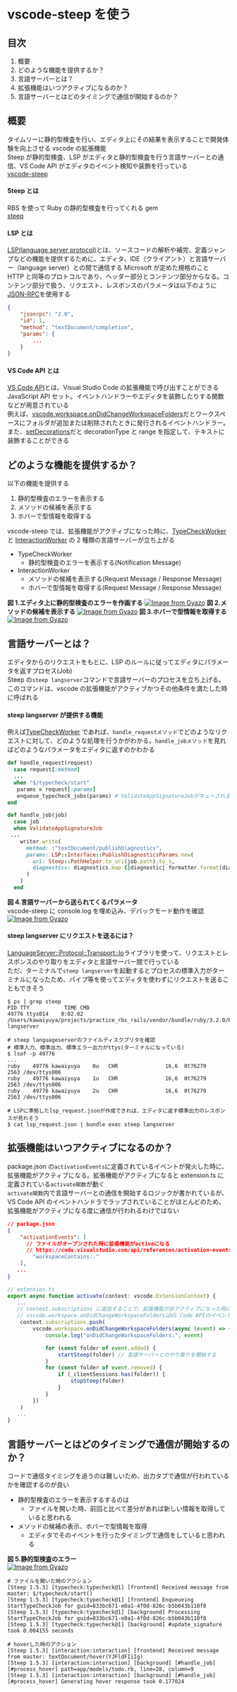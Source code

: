 # vscode-steep を使う

## 目次

1. 概要
2. どのような機能を提供するか？
3. 言語サーバーとは？
4. 拡張機能はいつアクティブになるのか？
5. 言語サーバーとはどのタイミングで通信が開始するのか？

## 概要

タイムリーに静的型検査を行い、エディタ上にその結果を表示することで開発体験を向上させる vscode の拡張機能<br>
Steep が静的型検査、LSP がエディタと静的型検査を行う言語サーバーとの通信、VS Code API がエディタのイベント検知や装飾を行っている<br>
[vscode-steep](https://github.com/soutaro/steep-vscode)

#### Steep とは

RBS を使って Ruby の静的型検査を行ってくれる gem<br>
[steep](https://github.com/soutaro/steep)

#### LSP とは

[LSP(language server protocol)](https://microsoft.github.io/language-server-protocol/specifications/lsp/3.17/specification/)とは、ソースコードの解析や補完、定義ジャンプなどの機能を提供するために、エディタ、IDE（クライアント）と言語サーバー（language server）との間で通信する Microsoft が定めた規格のこと<br>
HTTP と同等のプロトコルであり、ヘッダー部分とコンテンツ部分からなる。コンテンツ部分で扱う、リクエスト、レスポンスのパラメータは以下のように[JSON-RPC](https://ja.wikipedia.org/wiki/JSON-RPC)を使用する

```json
{
	"jsonrpc": "2.0",
	"id": 1,
	"method": "textDocument/completion",
	"params": {
		...
	}
}
```

#### VS Code API とは

[VS Code API](https://code.visualstudio.com/api/references/vscode-api)とは、Visual Studio Code の拡張機能で呼び出すことができる JavaScript API セット。イベントハンドラーやエディタを装飾したりする関数などが用意されている<br>
例えば、[vscode.workspace.onDidChangeWorkspaceFolders](https://code.visualstudio.com/api/references/vscode-api#workspace)だとワークスペースにフォルダが追加または削除されたときに発行されるイベントハンドラー。また、[setDecorations](https://code.visualstudio.com/api/references/vscode-api#TextEditor)だと decorationType と range を指定して、テキストに装飾することができる

## どのような機能を提供するか？

以下の機能を提供する<br>

1. 静的型検査のエラーを表示する
2. メソッドの候補を表示する
3. ホバーで型情報を取得する

vscode-steep では、拡張機能がアクティブになった時に、[TypeCheckWorker](https://github.com/soutaro/steep/blob/f68f477d6050cd0d2bd80f38c4645f72b7b04a11/lib/steep/server/type_check_worker.rb#L3) と [InteractionWorker](https://github.com/soutaro/steep/blob/f68f477d6050cd0d2bd80f38c4645f72b7b04a11/lib/steep/server/interaction_worker.rb#L3) の 2 種類の言語サーバーが立ち上がる<br>

- TypeCheckWorker
  - 静的型検査のエラーを表示する(Notification Message)
- InteractionWorker
  - メソッドの候補を表示する(Request Message / Response Message)
  - ホバーで型情報を取得する(Request Message / Response Message)

**図 1.エディタ上に静的型検査のエラーを作画する**
[![Image from Gyazo](https://i.gyazo.com/572875077a3f4850553011075020a185.gif)](https://gyazo.com/572875077a3f4850553011075020a185)
**図 2.メソッドの候補を表示する**
[![Image from Gyazo](https://i.gyazo.com/bb2c39fe6506898913b6ed2ea0b75f82.gif)](https://gyazo.com/bb2c39fe6506898913b6ed2ea0b75f82)
**図 3.ホバーで型情報を取得する**
[![Image from Gyazo](https://i.gyazo.com/fe1e51f879db718a61408bdcfd5e652a.gif)](https://gyazo.com/fe1e51f879db718a61408bdcfd5e652a)

## 言語サーバーとは？

エディタからのリクエストをもとに、LSP のルールに従ってエディタにパラメータを返すプロセス(Job)<br>
Steep の`steep langserver`コマンドで言語サーバーのプロセスを立ち上げる。このコマンドは、vscode の拡張機能がアクティブかつその他条件を満たした時に呼ばれる

#### steep langserver が提供する機能

例えば[TypeCheckWorker](https://github.com/soutaro/steep/blob/f68f477d6050cd0d2bd80f38c4645f72b7b04a11/lib/steep/server/type_check_worker.rb#L3) であれば、`handle_requestメソッド`でどのようなリクエストに対して、どのような処理を行うかがわかる。`handle_jobメソッド`を見ればどのようなパラメータをエディタに返すのかわかる<br>

```ruby
def handle_request(request)
  case request[:method]
  ...
  when "$/typecheck/start"
   params = request[:params]
   enqueue_typecheck_jobs(params) # ValidateAppSignatureJobがキューされる
end

def handle_job(job)
  case job
  when ValidateAppSignatureJob
 ...
    writer.write(
      method: :"textDocument/publishDiagnostics",
      params: LSP::Interface::PublishDiagnosticsParams.new(
        uri: Steep::PathHelper.to_uri(job.path).to_s,
        diagnostics: diagnostics.map {|diagnostic| formatter.format(diagnostic) }.uniq
      )
    )
  end
```

**図 4.言語サーバーから送られてくるパラメータ**<br>
vscode-steep に console.log を埋め込み、デバックモード動作を確認
[![Image from Gyazo](https://i.gyazo.com/90160d16967eb490d7fa212b538ed536.png)](https://gyazo.com/90160d16967eb490d7fa212b538ed536)

#### steep langserver にリクエストを送るには？

[LanguageServer::Protocol::Transport::Io](https://github.com/mtsmfm/language_server-protocol-ruby)ライブラリを使って、リクエストとレスポンスのやり取りをエディタと言語サーバー間で行っている<br>
ただ、ターミナルで`steep langserver`を起動するとプロセスの標準入力がターミナルになったため、パイプ等を使ってエディタを使わずにリクエストを送ることもできそう

```
$ ps | grep steep
PID TTY           TIME CMD
49776 ttys014    0:02.02 /Users/kawaiyuya/projects/practice_rbs_rails/vendor/bundle/ruby/3.2.0/bin/steep langserver

# steep languageserverのファイルディスクプリタを確認
# 標準入力、標準出力、標準エラー出力がttys(ターミナルになっている)
$ lsof -p 49776
...
ruby    49776 kawaiyuya    0u   CHR               16,6  0t76279     2563 /dev/ttys006
ruby    49776 kawaiyuya    1u   CHR               16,6  0t76279     2563 /dev/ttys006
ruby    49776 kawaiyuya    2u   CHR               16,6  0t76279     2563 /dev/ttys006

# LSPに準拠したlsp_request.jsonが作成できれば、エディタに返す標準出力のレスポンスが見れそう
$ cat lsp_request.json | bundle exec steep langserver
```

## 拡張機能はいつアクティブになるのか？

package.json の`activationEvents`に定義されているイベントが発火した時に、拡張機能がアクティブになる。拡張機能がアクティブになると extension.ts に定義されている`activate関数`が動く<br>
`activate関数`内で言語サーバーとの通信を開始するロジックが書かれているが、VS Code API のイベントハンドラでラップされていることがほとんどのため、拡張機能がアクティブになる度に通信が行われるわけではない<br>

```json
// package.json
{
	"activationEvents": [
      // ファイルがオープンされた時に拡張機能がactiveになる
      // https://code.visualstudio.com/api/references/activation-events#workspaceContains
		"workspaceContains:."
	],
   ...
}
```

```javascript
// extension.ts
export async function activate(context: vscode.ExtensionContext) {
   ...
   // context.subscriptions に追加することで、拡張機能が非アクティブになった時に、追加したイベントハンドラが解放される
   // vscode.workspace.onDidChangeWorkspaceFoldersはVS Code APIのイベントハンドラで、ワークスペース内のファイル構成の変化イベントを取得する
	context.subscriptions.push(
		vscode.workspace.onDidChangeWorkspaceFolders(async (event) => {
			console.log("onDidChangeWorkspaceFolders:", event)

			for (const folder of event.added) {
				startSteep(folder) // 言語サーバーとのやり取りを開始する
			}
			for (const folder of event.removed) {
				if (_clientSessions.has(folder)) {
					stopSteep(folder)
				}
			}
		})
	)
   ...
}
```

## 言語サーバーとはどのタイミングで通信が開始するのか？

コードで通信タイミングを追うのは難しいため、出力タブで通信が行われているかを確認するのが良い<br>

- 静的型検査のエラーを表示するするのは
  - ファイルを開いた時、前回と比べて差分があれば新しい情報を取得していると思われる
- メソッドの候補の表示、ホバーで型情報を取得
  - エディタでそのイベントを行ったタイミングで通信をしていると思われる

**図 5.静的型検査のエラー**<br>
[![Image from Gyazo](https://i.gyazo.com/14585f9632feec73a81d2d71ce6fa373.gif)](https://gyazo.com/14585f9632feec73a81d2d71ce6fa373)

```terminal
# ファイルを開いた時のアクション
[Steep 1.5.3] [typecheck:typecheck@1] [frontend] Received message from master: $/typecheck/start()
[Steep 1.5.3] [typecheck:typecheck@1] [frontend] Enqueueing StartTypeCheckJob for guid=833bc671-e0a1-4f0d-826c-b5b043b110f8
[Steep 1.5.3] [typecheck:typecheck@1] [background] Processing StartTypeCheckJob for guid=833bc671-e0a1-4f0d-826c-b5b043b110f8
[Steep 1.5.3] [typecheck:typecheck@1] [background] #update_signature took 0.004155 seconds

# hoverした時のアクション
[Steep 1.5.3] [interaction:interaction] [frontend] Received message from master: textDocument/hover(YJFldFIiIg)
[Steep 1.5.3] [interaction:interaction] [background] [#handle_job] [#process_hover] path=app/models/todo.rb, line=28, column=9
[Steep 1.5.3] [interaction:interaction] [background] [#handle_job] [#process_hover] Generating hover response took 0.177024
```
